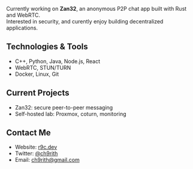 Currently working on **Zan32**, an anonymous P2P chat app built with Rust and WebRTC.  
Interested in security, and curently enjoy building decentralized applications.  

## Technologies & Tools
- C++, Python, Java, Node.js, React
- WebRTC, STUN/TURN
- Docker, Linux, Git

## Current Projects
- Zan32: secure peer-to-peer messaging
- Self-hosted lab: Proxmox, coturn, monitoring
  
## Contact Me
- Website: [r9c.dev](https://r9c.dev)  
- Twitter: [@ch9rith](https://twitter.com/ch9rith)  
- Email: [ch9rith@gmail.com](mailto:ch9rith@gmail.com)

